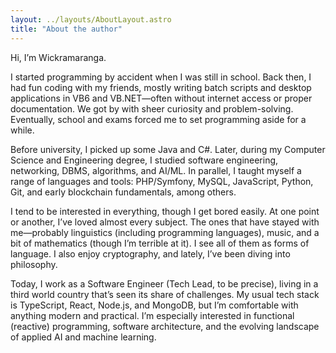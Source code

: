 ```yaml
---
layout: ../layouts/AboutLayout.astro
title: "About the author"
---
```


Hi, I’m Wickramaranga.

I started programming by accident when I was still in school. Back then, I had fun coding with my friends, mostly writing batch scripts and desktop applications in VB6 and VB.NET—often without internet access or proper documentation. We got by with sheer curiosity and problem-solving. Eventually, school and exams forced me to set programming aside for a while.

Before university, I picked up some Java and C#. Later, during my Computer Science and Engineering degree, I studied software engineering, networking, DBMS, algorithms, and AI/ML. In parallel, I taught myself a range of languages and tools: PHP/Symfony, MySQL, JavaScript, Python, Git, and early blockchain fundamentals, among others.

I tend to be interested in everything, though I get bored easily. At one point or another, I’ve loved almost every subject. The ones that have stayed with me—probably linguistics (including programming languages), music, and a bit of mathematics (though I’m terrible at it). I see all of them as forms of language. I also enjoy cryptography, and lately, I’ve been diving into philosophy.

Today, I work as a Software Engineer (Tech Lead, to be precise), living in a third world country that’s seen its share of challenges. My usual tech stack is TypeScript, React, Node.js, and MongoDB, but I’m comfortable with anything modern and practical. I’m especially interested in functional (reactive) programming, software architecture, and the evolving landscape of applied AI and machine learning.
